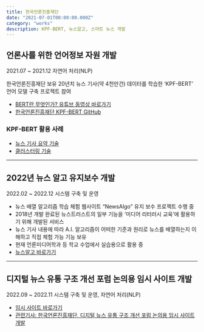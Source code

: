 ```yaml
---
title: 한국언론진흥재단
date: "2021-07-01T00:00:00.000Z"
category: "works"
description: KPF-BERT, 뉴스알고, 스마트 뉴스 개발
---
```


## 언론사를 위한 언어정보 자원 개발

2021.07 ~ 2021.12 자연어 처리(NLP)

한국언론진흥재단 보유 20년치 뉴스 기사(약 4천만건) 데이터를 학습한 ‘KPF-BERT’ 언어 모델 구축 프로젝트 참여

* [BERT란 무엇인가? 유튜브 동영상 바로가기](https://www.youtube.com/watch?v=Pj6563CAnKs)
* [한국언론진흥재단 KPF-BERT GitHub](https://github.com/KPFBERT/kpfbert)

### KPF-BERT 활용 사례

* [뉴스 기사 요약 기술](https://github.com/KPFBERT/kpfbertsum)
* [클러스터링 기술](https://github.com/KPFBERT/kpfSBERT_Clustering)

---

## 2022년 뉴스 알고 유지보수 개발

2022.02 ~ 2022.12 시스템 구축 및 운영

* 뉴스 배열 알고리즘 학습 체험 웹사이트 “NewsAlgo” 유지 보수  프로젝트 수행 중
* 2018년 개발 완료된 뉴스트러스트의 일부 기능을 ‘미디어 리터러시 교육’에 활용하기 위해 개발된 서비스
* 뉴스 기사 내용에 따라 A.I. 알고리즘이 어떠한 기준과 원리로 뉴스를 배열하는지 이해하고 직접 체험 가능 기능 보유
* 현재 언론미디어학과 등 학교 수업에서 실습용으로 활용 중
* [뉴스알고 바로가기](http://beta.newsalgo.or.kr/)

---

## 디지털 뉴스 유통 구조 개선 포럼 논의용 임시 사이트 개발

2022.09 ~ 2022.11 시스템 구축 및 운영, 자연어 처리(NLP)

* [임시 사이트 바로가기](http://smartnews.newsalgo.or.kr/)
* [관련기사: 한국언론진흥재단, 디지털 뉴스 유통 구조 개선 포럼 논의용 임시 사이트 개발](https://www.journalist.or.kr/news/article.html?no=52472 "언론사 공동포털 추진… 기록 통해 시행착오 줄일 것")